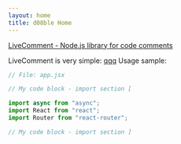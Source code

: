 ```yaml
---
layout: home
title: d08ble Home
---
```

[LiveComment - Node.js library for code comments](https://d08ble.github.com/livecomment)

LiveComment is very simple:
<a href="/">qqq</a>
Usage sample:
```javascript
// File: app.jsx

// My code block - import section [

import async from "async";
import React from "react";
import Router from "react-router";

// My code block - import section ]
```